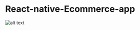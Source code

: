 # React-native-Ecommerce-app
![alt text](https://www.simplilearn.com/react-native-tutorial-article)
